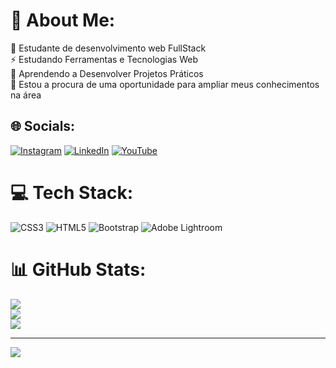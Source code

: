 # 💫 About Me:
🔭 Estudante de desenvolvimento web FullStack<br>⚡ Estudando Ferramentas e Tecnologias Web<br>🌱 Aprendendo a Desenvolver Projetos Práticos<br>🤝 Estou a procura de uma oportunidade para ampliar meus conhecimentos na área<br>


## 🌐 Socials:
[![Instagram](https://img.shields.io/badge/Instagram-%23E4405F.svg?logo=Instagram&logoColor=white)](https://instagram.com/https://www.instagram.com/drymalv/) [![LinkedIn](https://img.shields.io/badge/LinkedIn-%230077B5.svg?logo=linkedin&logoColor=white)](https://linkedin.com/in/https://www.linkedin.com/in/adryel-m-04b22b26b/) [![YouTube](https://img.shields.io/badge/YouTube-%23FF0000.svg?logo=YouTube&logoColor=white)](https://youtube.com/@https://www.youtube.com/@adryelmalves) 

# 💻 Tech Stack:
![CSS3](https://img.shields.io/badge/css3-%231572B6.svg?style=for-the-badge&logo=css3&logoColor=white) ![HTML5](https://img.shields.io/badge/html5-%23E34F26.svg?style=for-the-badge&logo=html5&logoColor=white) ![Bootstrap](https://img.shields.io/badge/bootstrap-%238511FA.svg?style=for-the-badge&logo=bootstrap&logoColor=white) ![Adobe Lightroom](https://img.shields.io/badge/Adobe%20Lightroom-31A8FF.svg?style=for-the-badge&logo=Adobe%20Lightroom&logoColor=white)
# 📊 GitHub Stats:
![](https://github-readme-stats.vercel.app/api?username=adrymalv&theme=gotham&hide_border=true&include_all_commits=false&count_private=false)<br/>
![](https://github-readme-streak-stats.herokuapp.com/?user=adrymalv&theme=gotham&hide_border=true)<br/>
![](https://github-readme-stats.vercel.app/api/top-langs/?username=adrymalv&theme=gotham&hide_border=true&include_all_commits=false&count_private=false&layout=compact)

---
[![](https://visitcount.itsvg.in/api?id=adrymalv&icon=0&color=0)](https://visitcount.itsvg.in)

<!-- Proudly created with GPRM ( https://gprm.itsvg.in ) -->